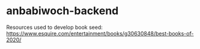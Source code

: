 # anbabiwoch-backend
Resources used to develop book seed: https://www.esquire.com/entertainment/books/g30630848/best-books-of-2020/